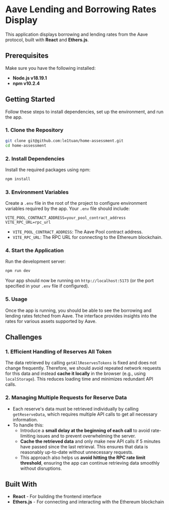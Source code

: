 
# Aave Lending and Borrowing Rates Display

This application displays borrowing and lending rates from the Aave protocol, built with **React** and **Ethers.js**.

## Prerequisites

Make sure you have the following installed:

- **Node.js v18.19.1**
- **npm v10.2.4**

## Getting Started

Follow these steps to install dependencies, set up the environment, and run the app.

### 1. Clone the Repository

```bash
git clone git@github.com:le1tuan/home-assessment.git
cd home-assessment
```

### 2. Install Dependencies

Install the required packages using npm:

```bash
npm install
```

### 3. Environment Variables

Create a `.env` file in the root of the project to configure environment variables required by the app. Your `.env` file should include:

```plaintext
VITE_POOL_CONTRACT_ADDRESS=your_pool_contract_address
VITE_RPC_URL=rpc_url
```

- `VITE_POOL_CONTRACT_ADDRESS`: The Aave Pool contract address.
- `VITE_RPC_URL`: The RPC URL for connecting to the Ethereum blockchain.

### 4. Start the Application

Run the development server:

```bash
npm run dev
```

Your app should now be running on `http://localhost:5173` (or the port specified in your `.env` file if configured).

### 5. Usage

Once the app is running, you should be able to see the borrowing and lending rates fetched from Aave. The interface provides insights into the rates for various assets supported by Aave.

## Challenges

### 1. Efficient Handling of Reserves All Token

The data retrieved by calling `getAllReservesTokens` is fixed and does not change frequently. Therefore, we should avoid repeated network requests for this data and instead **cache it locally** in the browser (e.g., using `localStorage`). This reduces loading time and minimizes redundant API calls.

### 2. Managing Multiple Requests for Reserve Data

- Each reserve's data must be retrieved individually by calling `getReserveData`, which requires multiple API calls to get all necessary information.
- To handle this:
  - Introduce a **small delay at the beginning of each call** to avoid rate-limiting issues and to prevent overwhelming the server.
  - **Cache the retrieved data** and only make new API calls if 5 minutes have passed since the last retrieval. This ensures that data is reasonably up-to-date without unnecessary requests.
  - This approach also helps us **avoid hitting the RPC rate limit threshold**, ensuring the app can continue retrieving data smoothly without disruptions.

## Built With

- **React** - For building the frontend interface
- **Ethers.js** - For connecting and interacting with the Ethereum blockchain
